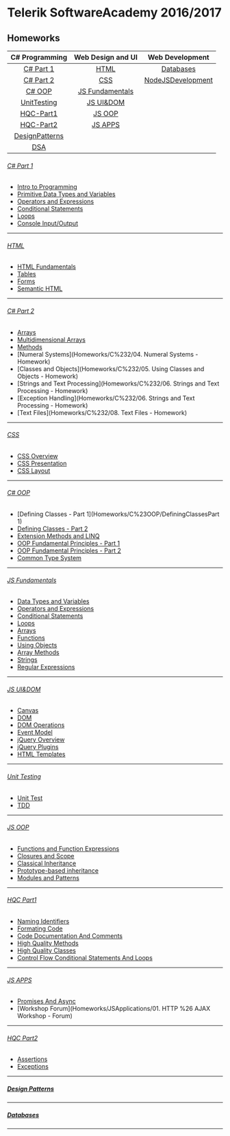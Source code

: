 # Telerik SoftwareAcademy 2016/2017
## **Homeworks**

| C# Programming          | Web Design and UI                   | Web Development |
|:-----------------------:|:-----------------------------------:|:---------------:|
| [C# Part 1](#c-part-1)  | [HTML](#html)                       |[Databases](#databases)|
| [C# Part 2](#c-part-2)  | [CSS](#css)                         |[NodeJSDevelopment](#node-js-development)|
| [C# OOP](#c-oop)        | [JS Fundamentals](#js-fundamentals) |
| [UnitTesting](#unit-testing) |[JS UI&DOM](#js-uidom)          |
|[HQC-Part1](#hqc-part1)      | [JS OOP](#js-oop)                   |
|[HQC-Part2](#hqc-part2)      |[JS APPS](#js-apps)                  |
|[DesignPatterns](#designPattern)|                              |
|[DSA](#dsa)|



###### [C# Part 1](Homeworks/C%231)
* [Intro to Programming](Homeworks/C%231/IntroductionТоProgramming)
* [Primitive Data Types and Variables](Homeworks/C%231/PrimitiveDataTypesAndVariables)
* [Operators and Expressions](Homeworks/C%231/OperatorsAndExpressions)
* [Conditional Statements](Homeworks/C%231/ConditionalStatements)
* [Loops](Homeworks/C%231/Loops)
* [Console Input/Output](Homeworks/C%231/ConsoleInputOutput)

---

###### [HTML](Homeworks/HTML)
* [HTML Fundamentals](Homeworks/HTML/HTMLFundamentals)
* [Tables](Homeworks/HTML/HTMLTables)
* [Forms](Homeworks/HTML/HTMLFormsAndFrames)
* [Semantic HTML](Homeworks/HTML/SemanticHTML)

---

###### [C# Part 2](Homeworks/C%232)
* [Arrays](Homeworks/C%232/01.Arrays)
* [Multidimensional Arrays](Homeworks/C%232/02.MultidimensionalArrays)
* [Methods](Homeworks/C%232/03.Methods)
* [Numeral Systems](Homeworks/C%232/04. Numeral Systems - Homework)
* [Classes and Objects](Homeworks/C%232/05. Using Classes and Objects - Homework)
* [Strings and Text Processing](Homeworks/C%232/06. Strings and Text Processing - Homework)
* [Exception Handling](Homeworks/C%232/06. Strings and Text Processing - Homework)
* [Text Files](Homeworks/C%232/08. Text Files - Homework)

---

###### [CSS](Homeworks/CSS)
* [CSS Overview](Homeworks/CSS/01.CSSOverview)
* [CSS Presentation](Homeworks/CSS/02.CSSPresentation)
* [CSS Layout](Homeworks/CSS/03.CSSLayout)

---

###### [C# OOP](Homeworks/C%23OOP)
* [Defining Classes - Part 1](Homeworks/C%23OOP/DefiningClassesPart 1)
* [Defining Classes - Part 2](Homeworks/C%23OOP/DefiningClassesPart2)
* [Extension Methods and LINQ](Homeworks/C%23OOP/ExtensionMethodsDelegatesLambdaLINQ)
* [OOP Fundamental Principles - Part 1](Homeworks/C%23OOP/OOPPrinciplesPart1)
* [OOP Fundamental Principles - Part 2](Homeworks/C#OOP/OOP-Fundamental-Principles-SP)
* [Common Type System](Homeworks/C%23OOP/CommonTypeSystem)

---

###### [JS Fundamentals](Homeworks/JSFundamentals)
* [Data Types and Variables](Homeworks/JSFundamentals/DataTypesAndVariables)
* [Operators and Expressions](Homeworks/JSFundamentals/OperatorsAndExpressions)
* [Conditional Statements](Homeworks/JSFundamentals/ConditionalStatements)
* [Loops](Homeworks/JSFundamentals/Loops)
* [Arrays](Homeworks/JSFundamentals/Arrays)
* [Functions](Homeworks/JSFundamentals/Functions)
* [Using Objects](Homeworks/JSFundamentals/Objects)
* [Array Methods](Homeworks/JSFundamentals/ArrayMethods)
* [Strings](Homeworks/JSFundamentals/Strings)
* [Regular Expressions](Homeworks/JSFundamentals/RegularExpression)

---

###### [JS UI&DOM](Homeworks/JS-UI%26DOM)
* [Canvas](Homeworks/JS-UI%26DOM/Canvas)
* [DOM](Homeworks/JS-UI%26DOM/Document-Object-Model)
* [DOM Operations](Homeworks/JS-UI%26DOM/DOM-Operations)
* [Event Model](Homeworks/JS-UI%26DOM/Event-Model)
* [jQuery Overview](Homeworks/JS-UI%26DOM/jQuery-Overview)
* [jQuery Plugins](Homeworks/JS-UI%26DOM/jQuery-Plugins)
* [HTML Templates](Homeworks/JS-UI%26DOM/HTML-Templates)

---

###### [Unit Testing](Homeworks/UnitTesting)
* [Unit Test](Homeworks/UnitTesting/UnitTesting)
* [TDD](Homeworks/UnitTesting/TestDrivenDevelopmentHomework)

---

###### [JS OOP](Homeworks/JS-OOP)
* [Functions and Function Expressions](Homeworks/JS-OOP/Functions-And-Function-Expressions)
* [Closures and Scope](Homeworks/JS-OOP/Scopes-and-Closure)
* [Classical Inheritance](Homeworks/JS-OOP/Classical-Inheritance)
* [Prototype-based inheritance](Homeworks/JS-OOP/Prototypal-Inheritance)
* [Modules and Patterns](Homeworks/JS-OOP/Modules-And-Patterns)

---

###### [HQC Part1](Homeworks/HQC-FirstPart)
* [Naming Identifiers](Homeworks/HQC-FirstPart/NamingIdentifiers)
* [Formating Code](Homeworks/HQC-FirstPart/VariablesDataExpressionsAndConstants/FormatingCode)
* [Code Documentation And Comments](Homeworks/HQC-FirstPart/CodeDocumentationAndComments)
* [High Quality Methods](Homeworks/HQC-FirstPart/HighQualityMethods)
* [High Quality Classes](Homeworks/HQC-FirstPart/HighQualityClasses)
* [Control Flow Conditional Statements And  Loops](Homeworks/HQC-FirstPart/ControlFlowConditionalStatementdAndLoops)


---

###### [JS APPS](Homeworks/JSApplications)
* [Promises And Async](Homeworks/JSApplications/01.PromisesAndAsync)
* [Workshop Forum](Homeworks/JSApplications/01. HTTP %26 AJAX Workshop - Forum)

---

###### [HQC Part2](Homeworks/HQC-SecondPart/DefensiveProgramming)
* [Assertions](Homeworks/HQC-SecondPart/DefensiveProgramming/Assertions-Homework)
* [Exceptions](Homeworks/HQC-SecondPart/DefensiveProgramming/Exceptions-Homework)

---

##### [Design Patterns](Homeworks/Design-Patterns)


---

##### [Databases](Homeworks/Databases)

---
